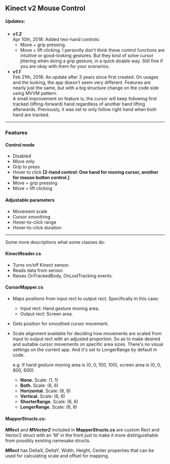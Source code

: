 ## Kinect v2 Mouse Control

##### Updates:
  * ***v1.2***  
  	Apr 10th, 2018: Added two-hand controls:
	 * Move + grip pressing.
	 * Move + lift clicking.
I personlly don't think these control functions are intuitive or good-looking gestures. But they kind of solve cursor jittering when doing a grip gesture, in a quick doable way. Still fine if you are okay with them for your scenarios.
  * ***v1.1***  
  	Feb 21th, 2018: An update after 3 years since first created. On usages and the looking, the app doesn't seem very different. Features are nearly just the same, but with a big structure change on the code side using MVVM pattern.  
    A small improvement on feature is, the cursor will keep following first tracked (lifting-forward) hand regardless of another hand lifting afterwards. Previously, it was set to only follow right hand when both hand are tracked.
---
### Features

#### Control mode
* Disabled
* Move only
* Grip to press
* Hover to click
**[2-hand control: One hand for moving cursor, another for mouse button control.]**
* Move + grip pressing 
* Move + lift clicking

#### Adjustable parameters
* Movement scale
* Cursor smoothing
* Hover-to-click range
* Hover-to-click duration
---
Some more descriptions what some classes do:
#### KinectReader.cs
* Turns on/off Kinect sensor.
* Reads data from sensor.
* Raises OnTrackedBody, OnLostTracking events.
#### CursorMapper.cs
* Maps positions from input rect to output rect. Specifically in this case:
  * Input rect: Hand gesture moving area.
  * Output rect: Screen area.
* Gets position for smoothed cursor movement.
* Scale alignment available for deciding how movements are scaled from input to output rect with an adjusted proportion. So as to make desired and suitable cursor movements on specific area sizes. There's no visual settings on the current app. And it's set to LongerRange by default in code.

	e.g. If hand gesture moving area is (0, 0, 100, 100), screen area is (0, 0, 800, 600).
    
  * **None.** Scale: (1, 1)
  * **Both.** Scale: (8, 6)
  * **Horizontal.** Scale: (8, 8)
  * **Vertical.** Scale: (6, 6)
  * **ShorterRange.** Scale: (6, 6)
  * **LongerRange.** Scale: (8, 8)


#### MapperStructs.cs:
***MRect*** and ***MVector2*** included in **MapperStructs.cs** are custom Rect and Vector2 struct with an 'M' in the front just to make it more distinguishable from possibly existing namesake structs.

***MRect*** has DeltaX, DeltaY, Width, Height, Center properties that can be used for calculating scale and offset for mapping.